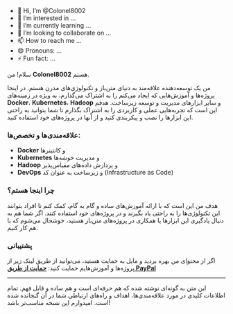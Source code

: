 - 👋 Hi, I’m @Colonel8002
- 👀 I’m interested in ...
- 🌱 I’m currently learning ...
- 💞️ I’m looking to collaborate on ...
- 📫 How to reach me ...
- 😄 Pronouns: ...
- ⚡ Fun fact: ...


سلام! من **Colonel8002** هستم.

من یک توسعه‌دهنده علاقه‌مند به دنیای متن‌باز و تکنولوژی‌های مدرن هستم. در اینجا پروژه‌ها و آموزش‌هایی که ایجاد می‌کنم را به اشتراک می‌گذارم، به ویژه در زمینه‌های **Docker**، **Kubernetes**، **Hadoop** و سایر ابزارهای مدیریت و توسعه زیرساخت. هدفم این است که تجربه‌هایی عملی و کاربردی را به اشتراک بگذارم تا شما بتوانید به راحتی این ابزارها را نصب و پیکربندی کنید و از آنها در پروژه‌های خود استفاده کنید.

### علاقه‌مندی‌ها و تخصص‌ها:
- **Docker** و کانتینرها
- **Kubernetes** و مدیریت خوشه‌ها
- **Hadoop** و پردازش داده‌های مقیاس‌پذیر
- **DevOps** و زیرساخت به عنوان کد (Infrastructure as Code)

### چرا اینجا هستم؟
هدف من این است که با ارائه آموزش‌های ساده و گام به گام، کمک کنم تا افراد بتوانند این تکنولوژی‌ها را به راحتی یاد بگیرند و در پروژه‌های خود استفاده کنند. اگر شما هم به دنبال یادگیری این ابزارها یا همکاری در پروژه‌های متن‌باز هستید، خوشحال می‌شوم که با هم کار کنیم.

### پشتیبانی
اگر از محتوای من بهره بردید و مایل به حمایت هستید، می‌توانید از طریق لینک زیر از پروژه‌ها و آموزش‌هایم حمایت کنید:
[**حمایت از طریق PayPal**](https://www.paypal.me/Colonel8002)

---

این متن به گونه‌ای نوشته شده که هم حرفه‌ای است و هم ساده و قابل فهم. تمام اطلاعات کلیدی در مورد علاقه‌مندی‌ها، اهداف و راه‌های ارتباطی شما در آن گنجانده شده است. امیدوارم این نسخه مناسب‌تر باشد!
